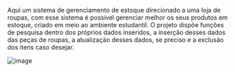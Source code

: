 Aqui  um sistema de gerenciamento de estoque direcionado a uma loja de roupas, com esse sistema é possível gerenciar melhor os seus produtos em estoque, criado em meio ao ambiente estudantil. O projeto dispõe funções de pesquisa dentro dos próprios dados inseridos, a inserção desses dados das peças de roupas, a atualização desses dados, se preciso  e a exclusão dos itens caso desejar.

![image](https://github.com/Ana-Carla-04/Gerenciador-de-estoque-de-loja-de-roupa/assets/153018029/974bb82c-69af-4edd-87e8-0e8b9fb59bfa)


